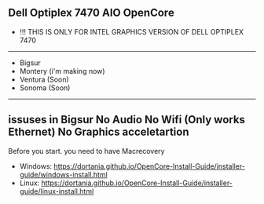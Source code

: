 Dell Optiplex 7470 AIO 
OpenCore
--------
- !!! THIS IS ONLY FOR INTEL GRAPHICS VERSION OF DELL OPTIPLEX 7470
--------
- Bigsur
- Montery (i'm making now)
- Ventura (Soon)
- Sonoma (Soon)
--------
issuses in Bigsur
No Audio
No Wifi (Only works Ethernet)
No Graphics acceletartion
--------
Before you start. you need to have Macrecovery
- Windows: https://dortania.github.io/OpenCore-Install-Guide/installer-guide/windows-install.html
- Linux: https://dortania.github.io/OpenCore-Install-Guide/installer-guide/linux-install.html
